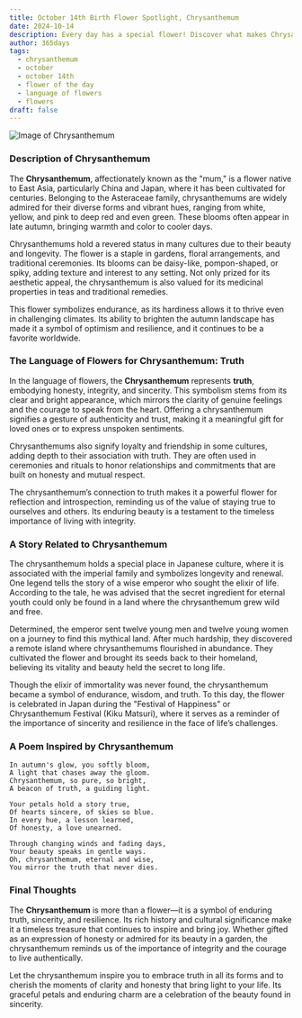 ```yaml
---
title: October 14th Birth Flower Spotlight, Chrysanthemum
date: 2024-10-14
description: Every day has a special flower! Discover what makes Chrysanthemum unique as today’s birth flower and its symbolic meaning.
author: 365days
tags:
  - chrysanthemum
  - october
  - october 14th
  - flower of the day
  - language of flowers
  - flowers
draft: false
---
```


![Image of Chrysanthemum](https://cdn.pixabay.com/photo/2022/08/17/15/21/flower-7392770_640.jpg#center)


### Description of Chrysanthemum

The **Chrysanthemum**, affectionately known as the "mum," is a flower native to East Asia, particularly China and Japan, where it has been cultivated for centuries. Belonging to the Asteraceae family, chrysanthemums are widely admired for their diverse forms and vibrant hues, ranging from white, yellow, and pink to deep red and even green. These blooms often appear in late autumn, bringing warmth and color to cooler days.

Chrysanthemums hold a revered status in many cultures due to their beauty and longevity. The flower is a staple in gardens, floral arrangements, and traditional ceremonies. Its blooms can be daisy-like, pompon-shaped, or spiky, adding texture and interest to any setting. Not only prized for its aesthetic appeal, the chrysanthemum is also valued for its medicinal properties in teas and traditional remedies.

This flower symbolizes endurance, as its hardiness allows it to thrive even in challenging climates. Its ability to brighten the autumn landscape has made it a symbol of optimism and resilience, and it continues to be a favorite worldwide.

### The Language of Flowers for Chrysanthemum: Truth

In the language of flowers, the **Chrysanthemum** represents **truth**, embodying honesty, integrity, and sincerity. This symbolism stems from its clear and bright appearance, which mirrors the clarity of genuine feelings and the courage to speak from the heart. Offering a chrysanthemum signifies a gesture of authenticity and trust, making it a meaningful gift for loved ones or to express unspoken sentiments.

Chrysanthemums also signify loyalty and friendship in some cultures, adding depth to their association with truth. They are often used in ceremonies and rituals to honor relationships and commitments that are built on honesty and mutual respect.

The chrysanthemum’s connection to truth makes it a powerful flower for reflection and introspection, reminding us of the value of staying true to ourselves and others. Its enduring beauty is a testament to the timeless importance of living with integrity.

### A Story Related to Chrysanthemum

The chrysanthemum holds a special place in Japanese culture, where it is associated with the imperial family and symbolizes longevity and renewal. One legend tells the story of a wise emperor who sought the elixir of life. According to the tale, he was advised that the secret ingredient for eternal youth could only be found in a land where the chrysanthemum grew wild and free.

Determined, the emperor sent twelve young men and twelve young women on a journey to find this mythical land. After much hardship, they discovered a remote island where chrysanthemums flourished in abundance. They cultivated the flower and brought its seeds back to their homeland, believing its vitality and beauty held the secret to long life.

Though the elixir of immortality was never found, the chrysanthemum became a symbol of endurance, wisdom, and truth. To this day, the flower is celebrated in Japan during the "Festival of Happiness" or Chrysanthemum Festival (Kiku Matsuri), where it serves as a reminder of the importance of sincerity and resilience in the face of life’s challenges.

### A Poem Inspired by Chrysanthemum

```
In autumn's glow, you softly bloom,  
A light that chases away the gloom.  
Chrysanthemum, so pure, so bright,  
A beacon of truth, a guiding light.  

Your petals hold a story true,  
Of hearts sincere, of skies so blue.  
In every hue, a lesson learned,  
Of honesty, a love unearned.  

Through changing winds and fading days,  
Your beauty speaks in gentle ways.  
Oh, chrysanthemum, eternal and wise,  
You mirror the truth that never dies.  
```

### Final Thoughts

The **Chrysanthemum** is more than a flower—it is a symbol of enduring truth, sincerity, and resilience. Its rich history and cultural significance make it a timeless treasure that continues to inspire and bring joy. Whether gifted as an expression of honesty or admired for its beauty in a garden, the chrysanthemum reminds us of the importance of integrity and the courage to live authentically.

Let the chrysanthemum inspire you to embrace truth in all its forms and to cherish the moments of clarity and honesty that bring light to your life. Its graceful petals and enduring charm are a celebration of the beauty found in sincerity.
